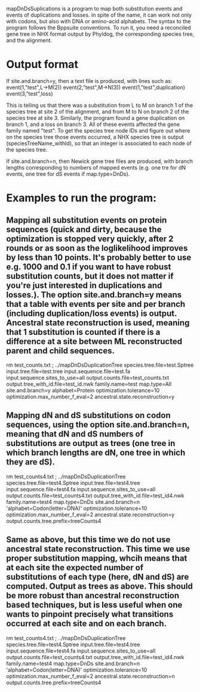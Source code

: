 mapDnDsSuplications is a program to map both substitution events and events of duplications and losses. in spite of the name, it can work not only with codons, but also with DNA or amino-acid alphabets. The syntax to the program follows the Bppsuite conventions. To run it, you need a reconciled gene tree in NHX format output by Phyldog, the corresponding species tree, and the alignment.

# Output format
If site.and.branch=y, then a text file is produced, with lines such as: 
event(1,"test",L->M(2))
event(2,"test",M->N(3))
event(1,"test",duplication)
event(3,"test",loss)

This is telling us that there was a substitution from L to M on branch 1 of the species tree at site 2 of the alignment, and from M to N on branch 2 of the species tree at site 3. Similarly, the program found a gene duplication on branch 1, and a loss on branch 3. All of these events affected the gene family named "test".
To get the species tree node IDs and figure out where on the species tree those events occurred, a NHX species tree is output (speciesTreeName_withId), so that an integer is associated to each node of the species tree.

If site.and.branch=n, then Newick gene tree files are produced, with branch lengths corresponding to numbers of mapped events (e.g. one tre for dN events, one tree for dS events if map.type=DnDs).

# Examples to run the program: 

## Mapping all substitution events on protein sequences (quick and dirty, because the optimization is stopped very quickly, after 2 rounds or as soon as the loglikelihood improves by less than 10 points. It's probably better to use e.g. 1000 and 0.1 if you want to have robust substitution counts, but it does not matter if you're just interested in duplications and losses.). The option site.and.branch=y means that a table with events per site and per branch (including duplication/loss events) is output. Ancestral state reconstruction is used, meaning that 1 substitution is counted if there is a difference at a site between ML reconstructed parent and child sequences.
rm test_counts.txt ; ../mapDnDsDuplicationTree species.tree.file=test.Sptree input.tree.file=test.tree  input.sequence.file=test.fa  input.sequence.sites_to_use=all output.counts.file=test_counts.txt output.tree_with_id.file=test_id.nwk family.name=test map.type=All site.and.branch=y alphabet=Protein optimization.tolerance=10 optimization.max_number_f_eval=2 ancestral.state.reconstruction=y


## Mapping dN and dS substitutions on codon sequences, using the option site.and.branch=n, meaning that dN and dS numbers of substitutions are output as trees (one tree in which branch lengths are dN, one tree in which they are dS).
rm test_counts4.txt ; ../mapDnDsDuplicationTree species.tree.file=test4.Sptree input.tree.file=test4.tree  input.sequence.file=test4.fa  input.sequence.sites_to_use=all output.counts.file=test_counts4.txt output.tree_with_id.file=test_id4.nwk family.name=test4 map.type=DnDs site.and.branch=n 'alphabet=Codon(letter=DNA)' optimization.tolerance=10 optimization.max_number_f_eval=2 ancestral.state.reconstruction=y output.counts.tree.prefix=treeCounts4

## Same as above, but this time we do not use ancestral state reconstruction. This time we use proper substitution mapping, whcih means that at each site the expected number of substitutions of each type (here, dN and dS) are computed. Output as trees as above. This should be more robust than ancestral reconstruction based techniques, but is less useful when one wants to pinpoint precisely what transitions occurred at each site and on each branch.
rm test_counts4.txt ; ../mapDnDsDuplicationTree species.tree.file=test4.Sptree input.tree.file=test4.tree  input.sequence.file=test4.fa  input.sequence.sites_to_use=all output.counts.file=test_counts4.txt output.tree_with_id.file=test_id4.nwk family.name=test4 map.type=DnDs site.and.branch=n 'alphabet=Codon(letter=DNA)' optimization.tolerance=10 optimization.max_number_f_eval=2 ancestral.state.reconstruction=n output.counts.tree.prefix=treeCounts4



